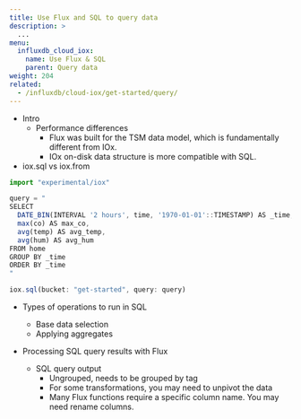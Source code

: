 ```yaml
---
title: Use Flux and SQL to query data
description: >
  ...
menu:
  influxdb_cloud_iox:
    name: Use Flux & SQL
    parent: Query data
weight: 204
related:
  - /influxdb/cloud-iox/get-started/query/
---
```


- Intro
  - Performance differences
    - Flux was built for the TSM data model, which is fundamentally different from IOx.
    - IOx on-disk data structure is more compatible with SQL.
- iox.sql vs iox.from

```js
import "experimental/iox"

query = "
SELECT
  DATE_BIN(INTERVAL '2 hours', time, '1970-01-01'::TIMESTAMP) AS _time,
  max(co) AS max_co,
  avg(temp) AS avg_temp,
  avg(hum) AS avg_hum
FROM home
GROUP BY _time
ORDER BY _time
"

iox.sql(bucket: "get-started", query: query)
```

- Types of operations to run in SQL
  - Base data selection
  - Applying aggregates

- Processing SQL query results with Flux
  - SQL query output
    - Ungrouped, needs to be grouped by tag
    - For some transformations, you may need to unpivot the data
    - Many Flux functions require a specific column name.
      You may need rename columns.